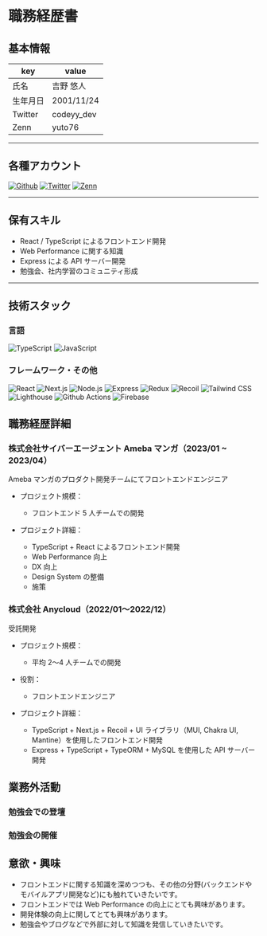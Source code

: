 # 職務経歴書

## 基本情報

| key      | value      |
| -------- | ---------- |
| 氏名     | 吉野 悠人  |
| 生年月日 | 2001/11/24 |
| Twitter  | codeyy_dev |
| Zenn     | yuto76     |

---

## 各種アカウント

<p>
<a href="https://github.com/code-yy" target="_blank"><img alt="Github" src="https://img.shields.io/badge/codeyy-%2312100E.svg?&style=flat-square&logo=Github&logoColor=white" /></a>
<a href="https://twitter.com/codeyy_dev" target="_blank"><img alt="Twitter" src="https://img.shields.io/badge/@codeyy_dev-%231DA1F2.svg?&style=flat-square&logo=twitter&logoColor=white" /></a>
<a href="https://zenn.dev/yuto76" target="_blank"><img alt="Zenn" src="https://img.shields.io/badge/yuto76-3EA8FF.svg?&style=flat-square&logo=Zenn&logoColor=white" /></a>
</p>

---

## 保有スキル

- React / TypeScript によるフロントエンド開発
- Web Performance に関する知識
- Express による API サーバー開発
- 勉強会、社内学習のコミュニティ形成

---

## 技術スタック

### 言語

<p>
  <img alt="TypeScript" src="https://img.shields.io/badge/-TypeScript-007ACC?style=flat-square&logo=typescript&logoColor=white" />
  <img alt="JavaScript" src="https://img.shields.io/badge/-JavaScript-F7DF1E?style=flat-square&logo=JavaScript&logoColor=white" />
</p>

### フレームワーク・その他

<p>
  <img alt="React" src="https://img.shields.io/badge/-React-61DAFB?style=flat-square&logo=React&logoColor=white" />
  <img alt="Next.js" src="https://img.shields.io/badge/-Next.js-000000?style=flat-square&logo=Next.js&logoColor=white" />
  <img alt="Node.js" src="https://img.shields.io/badge/-Node.js-339933?style=flat-square&logo=Node.js&logoColor=white" />
  <img alt="Express" src="https://img.shields.io/badge/-Express-000000?style=flat-square&logo=Express&logoColor=white" />
  <img alt="Redux" src="https://img.shields.io/badge/-Redux-764ABC?style=flat-square&logo=Redux&logoColor=white" />
  <img alt="Recoil" src="https://img.shields.io/badge/-Recoil-4A4A4A?style=flat-square&logo=Recoil&logoColor=white" />
  <img alt="Tailwind CSS" src="https://img.shields.io/badge/-Tailwind%20CSS-38B2AC?style=flat-square&logo=Tailwind%20CSS&logoColor=white" />
  <img alt="Lighthouse" src="https://img.shields.io/badge/-Lighthouse-4A90E2?style=flat-square&logo=Google%20Chrome&logoColor=white" />
  <img alt="Github Actions" src="https://img.shields.io/badge/-Github%20Actions-2088FF?style=flat-square&logo=Github%20Actions&logoColor=white" />
  <img alt="Firebase" src="https://img.shields.io/badge/-Firebase-FFCA28?style=flat-square&logo=Firebase&logoColor=white" />
</p>

## 職務経歴詳細

### 株式会社サイバーエージェント Ameba マンガ（2023/01 ~ 2023/04）

Ameba マンガのプロダクト開発チームにてフロントエンドエンジニア

- プロジェクト規模：

  - フロントエンド 5 人チームでの開発

- プロジェクト詳細：

  - TypeScript + React によるフロントエンド開発
  - Web Performance 向上
  - DX 向上
  - Design System の整備
  - 施策

### 株式会社 Anycloud（2022/01〜2022/12）

受託開発

- プロジェクト規模：

  - 平均 2〜4 人チームでの開発

- 役割：

  - フロントエンドエンジニア

- プロジェクト詳細：

  - TypeScript + Next.js + Recoil + UI ライブラリ（MUI, Chakra UI, Mantine）を使用したフロントエンド開発
  - Express + TypeScript + TypeORM + MySQL を使用した API サーバー開発

## 業務外活動

### 勉強会での登壇

### 勉強会の開催

## 意欲・興味

- フロントエンドに関する知識を深めつつも、その他の分野(バックエンドやモバイルアプリ開発など)にも触れていきたいです。
- フロントエンドでは Web Performance の向上にとても興味があります。
- 開発体験の向上に関してとても興味があります。
- 勉強会やブログなどで外部に対して知識を発信していきたいです。
